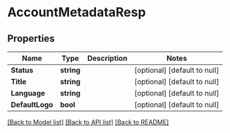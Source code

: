 # AccountMetadataResp

## Properties
Name | Type | Description | Notes
------------ | ------------- | ------------- | -------------
**Status** | **string** |  | [optional] [default to null]
**Title** | **string** |  | [optional] [default to null]
**Language** | **string** |  | [optional] [default to null]
**DefaultLogo** | **bool** |  | [optional] [default to null]

[[Back to Model list]](../README.md#documentation-for-models) [[Back to API list]](../README.md#documentation-for-api-endpoints) [[Back to README]](../README.md)


